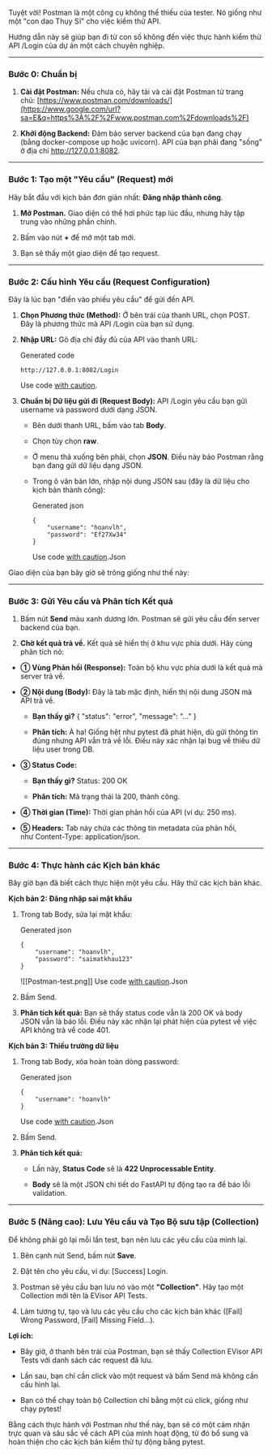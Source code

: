 Tuyệt vời! Postman là một công cụ không thể thiếu của tester. Nó giống như một "con dao Thụy Sĩ" cho việc kiểm thử API.

Hướng dẫn này sẽ giúp bạn đi từ con số không đến việc thực hành kiểm thử API /Login của dự án một cách chuyên nghiệp.

---

### **Bước 0: Chuẩn bị**

1. **Cài đặt Postman:** Nếu chưa có, hãy tải và cài đặt Postman từ trang chủ: [https://www.postman.com/downloads/](https://www.google.com/url?sa=E&q=https%3A%2F%2Fwww.postman.com%2Fdownloads%2F)
    
2. **Khởi động Backend:** Đảm bảo server backend của bạn đang chạy (bằng docker-compose up hoặc uvicorn). API của bạn phải đang "sống" ở địa chỉ http://127.0.0.1:8082.
    

---

### **Bước 1: Tạo một "Yêu cầu" (Request) mới**

Hãy bắt đầu với kịch bản đơn giản nhất: **Đăng nhập thành công**.

1. **Mở Postman.** Giao diện có thể hơi phức tạp lúc đầu, nhưng hãy tập trung vào những phần chính.
    
2. Bấm vào nút **+** để mở một tab mới.
    
3. Bạn sẽ thấy một giao diện để tạo request.
    

---

### **Bước 2: Cấu hình Yêu cầu (Request Configuration)**

Đây là lúc bạn "điền vào phiếu yêu cầu" để gửi đến API.

1. **Chọn Phương thức (Method):** Ở bên trái của thanh URL, chọn POST. Đây là phương thức mà API /Login của bạn sử dụng.
    
2. **Nhập URL:** Gõ địa chỉ đầy đủ của API vào thanh URL:
    
    Generated code
    
    ```
    http://127.0.0.1:8082/Login
    ```
    
    Use code [with caution](https://support.google.com/legal/answer/13505487).
    
3. **Chuẩn bị Dữ liệu gửi đi (Request Body):** API /Login yêu cầu bạn gửi username và password dưới dạng JSON.
    
    - Bên dưới thanh URL, bấm vào tab **Body**.
        
    - Chọn tùy chọn **raw**.
        
    - Ở menu thả xuống bên phải, chọn **JSON**. Điều này bảo Postman rằng bạn đang gửi dữ liệu dạng JSON.
        
    - Trong ô văn bản lớn, nhập nội dung JSON sau (đây là dữ liệu cho kịch bản thành công):
        
        Generated json
        
        ```
        {
            "username": "hoanvlh",
            "password": "Ef27Xw34"
        }
        ```
        
        Use code [with caution](https://support.google.com/legal/answer/13505487).Json
        

Giao diện của bạn bây giờ sẽ trông giống như thế này:

---

### **Bước 3: Gửi Yêu cầu và Phân tích Kết quả**

1. Bấm nút **Send** màu xanh dương lớn. Postman sẽ gửi yêu cầu đến server backend của bạn.
    
2. **Chờ kết quả trả về.** Kết quả sẽ hiển thị ở khu vực phía dưới. Hãy cùng phân tích nó:
    

- **① Vùng Phản hồi (Response):** Toàn bộ khu vực phía dưới là kết quả mà server trả về.
    
- **② Nội dung (Body):** Đây là tab mặc định, hiển thị nội dung JSON mà API trả về.
    
    - **Bạn thấy gì?** { "status": "error", "message": "..." }
        
    - **Phân tích:** À ha! Giống hệt như pytest đã phát hiện, dù gửi thông tin đúng nhưng API vẫn trả về lỗi. Điều này xác nhận lại bug về thiếu dữ liệu user trong DB.
        
- **③ Status Code:**
    
    - **Bạn thấy gì?** Status: 200 OK
        
    - **Phân tích:** Mã trạng thái là 200, thành công.
        
- **④ Thời gian (Time):** Thời gian phản hồi của API (ví dụ: 250 ms).
    
- **⑤ Headers:** Tab này chứa các thông tin metadata của phản hồi, như Content-Type: application/json.
    

---

### **Bước 4: Thực hành các Kịch bản khác**

Bây giờ bạn đã biết cách thực hiện một yêu cầu. Hãy thử các kịch bản khác.

**Kịch bản 2: Đăng nhập sai mật khẩu**

1. Trong tab Body, sửa lại mật khẩu:
    
    Generated json
    
    ```
    {
        "username": "hoanvlh",
        "password": "saimatkhau123"
    }
    ```
    ![[Postman-test.png]]
    Use code [with caution](https://support.google.com/legal/answer/13505487).Json
    
2. Bấm Send.
    
3. **Phân tích kết quả:** Bạn sẽ thấy status code vẫn là 200 OK và body JSON vẫn là báo lỗi. Điều này xác nhận lại phát hiện của pytest về việc API không trả về code 401.
    

**Kịch bản 3: Thiếu trường dữ liệu**

1. Trong tab Body, xóa hoàn toàn dòng password:
    
    Generated json
    
    ```
    {
        "username": "hoanvlh"
    }
    ```
    
    Use code [with caution](https://support.google.com/legal/answer/13505487).Json
    
2. Bấm Send.
    
3. **Phân tích kết quả:**
    
    - Lần này, **Status Code** sẽ là **422 Unprocessable Entity**.
        
    - **Body** sẽ là một JSON chi tiết do FastAPI tự động tạo ra để báo lỗi validation.
        

---

### **Bước 5 (Nâng cao): Lưu Yêu cầu và Tạo Bộ sưu tập (Collection)**

Để không phải gõ lại mỗi lần test, bạn nên lưu các yêu cầu của mình lại.

1. Bên cạnh nút Send, bấm nút **Save**.
    
2. Đặt tên cho yêu cầu, ví dụ: [Success] Login.
    
3. Postman sẽ yêu cầu bạn lưu nó vào một **"Collection"**. Hãy tạo một Collection mới tên là EVisor API Tests.
    
4. Làm tương tự, tạo và lưu các yêu cầu cho các kịch bản khác ([Fail] Wrong Password, [Fail] Missing Field...).
    

**Lợi ích:**

- Bây giờ, ở thanh bên trái của Postman, bạn sẽ thấy Collection EVisor API Tests với danh sách các request đã lưu.
    
- Lần sau, bạn chỉ cần click vào một request và bấm Send mà không cần cấu hình lại.
    
- Bạn có thể chạy toàn bộ Collection chỉ bằng một cú click, giống như chạy pytest!
    

Bằng cách thực hành với Postman như thế này, bạn sẽ có một cảm nhận trực quan và sâu sắc về cách API của mình hoạt động, từ đó bổ sung và hoàn thiện cho các kịch bản kiểm thử tự động bằng pytest.
